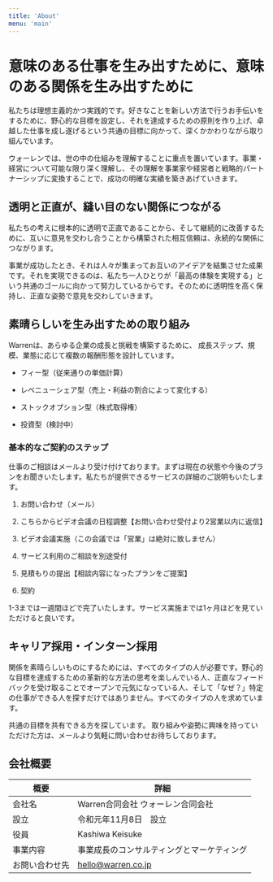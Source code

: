 ```yaml
---
title: 'About'
menu: 'main'
---
```

# 意味のある仕事を生み出すために、意味のある関係を生み出すために

私たちは理想主義的かつ実践的です。好きなことを新しい方法で行うお手伝いをするために、野心的な目標を設定し、それを達成するための原則を作り上げ、卓越した仕事を成し遂げるという共通の目標に向かって、深くかかわりながら取り組んでいます。

ウォーレンでは、世の中の仕組みを理解することに重点を置いています。事業・経営について可能な限り深く理解し、その理解を事業家や経営者と戦略的パートナーシップに変換することで、成功の明確な実績を築きあげていきます。


## 透明と正直が、縫い目のない関係につながる
私たちの考えに根本的に透明で正直であることから、そして継続的に改善するために、互いに意見を交わし合うことから構築された相互信頼は、永続的な関係につながります。

事業が成功したとき、それは人々が集まってお互いのアイデアを結集させた成果です。それを実現できるのは、私たち一人ひとりが「最高の体験を実現する」という共通のゴールに向かって努力しているからです。そのために透明性を高く保持し、正直な姿勢で意見を交わしていきます。


## 素晴らしいを生み出すための取り組み
Warrenは、あらゆる企業の成長と挑戦を構築するために、 成長ステップ、規模、業態に応じて複数の報酬形態を設計しています。

* フィー型（従来通りの単価計算）

* レベニューシェア型（売上・利益の割合によって変化する）

* ストックオプション型（株式取得権）

* 投資型（検討中）

### 基本的なご契約のステップ
仕事のご相談はメールより受け付けております。まずは現在の状態や今後のプランをお聞きいたします。私たちが提供できるサービスの詳細のご説明もいたします。

1. お問い合わせ（メール）

2. こちらからビデオ会議の日程調整【お問い合わせ受付より2営業以内に返信】

3. ビデオ会議実施（この会議では「営業」は絶対に致しません）

4. サービス利用のご相談を別途受付

5. 見積もりの提出【相談内容になったプランをご提案】

6. 契約

1-3までは一週間ほどで完了いたします。サービス実施までは1ヶ月ほどを見ていただけると良いです。


## キャリア採用・インターン採用
関係を素晴らしいものにするためには、すべてのタイプの人が必要です。野心的な目標を達成するための革新的な方法の思考を楽しんでいる人、正直なフィードバックを受け取ることでオープンで元気になっている人、そして「なぜ？」特定の仕事ができる人を探すだけではありません。すべてのタイプの人を求めています。

共通の目標を共有できる方を探しています。
取り組みや姿勢に興味を持っていただけた方は、メールより気軽に問い合わせお待ちしております。


## 会社概要
| 概要           | 詳細 |
| ---------     | --------------- |
| 会社名         | Warren合同会社 ウォーレン合同会社 |
| 設立           |  令和元年11月8日　設立 |
| 役員           | Kashiwa Keisuke |
| 事業内容       | 事業成長のコンサルティングとマーケティング|
| お問い合わせ先  | hello@warren.co.jp  |  
